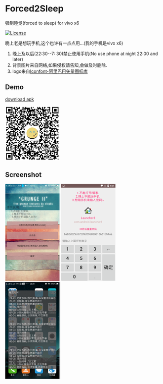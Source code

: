 # Forced2Sleep
强制睡觉(forced to sleep) for vivo x6

[![License](https://img.shields.io/badge/license-Apache%202-green.svg)](https://www.apache.org/licenses/LICENSE-2.0)

晚上老是想玩手机,这个也许有一点点用...(我的手机是vivo x6)
<ol>
	<li>晚上及以后(22:30--7: 30)禁止使用手机(No use phone at night 22:00 and later)</li>
	<li>背景图片来自网络,如果侵权请告知,会做及时删除.</li>
	<li>logo来自<a href="https://www.iconfont.cn/search/index?searchType=icon&q=sleep">Iconfont-阿里巴巴矢量图标库<a/></li>
</ol>

## Demo
<a href="https://github.com/actor20170211030627/Forced2Sleep/raw/master/forced2sleep/build/outputs/apk/debug/forced2sleep-debug.apk">download apk</a>
<tr/>
<img src="captures/qr_code.png" width=35%></img>

## Screenshot
<img src="captures/1.mainactivity.png" width=35%></img>
<img src="captures/2.enterpassword.png" width=35%></img> <br/>
<img src="captures/3.toastservice.png" width=35%></img>